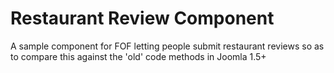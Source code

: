 Restaurant Review Component
==============

A sample component for FOF letting people submit restaurant reviews so as to compare this against the 'old' code methods in Joomla 1.5+
